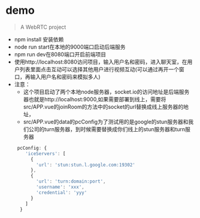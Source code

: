 # demo

> A  WebRTC  project

* npm install 安装依赖
* node run start在本地的9000端口启动后端服务
* npm run dev在8080端口开启前端项目
* 使用http://localhost:8080访问项目，输入用户名和密码，进入聊天室，在用户列表里面点击互动可以选择其他用户进行视频互动(可以通过再开一个窗口，再输入用户名和密码来模拟多人)
* 注意： 
    - 这个项目启动了两个本地node服务器，socket.io的访问地址是后端服务器也就是http://localhost:9000,如果需要部署到线上，需要将src/APP.vue的joinRoom的方法中的socket的url替换成线上服务器的地址，
    - src/APP.vue的data的pcConfig为了测试用的是google的stun服务器和我们公司的turn服务器，到时候需要替换成你们线上的stun服务器和turn服务器
    ```javascript
     pcConfig: {
        'iceServers': [
          {
            'url': 'stun:stun.l.google.com:19302'
          },
          {
            'url': 'turn:domain:port',
            'username': 'xxx',
            'credential': 'yyy'
          }
        ]
      }
    ```
